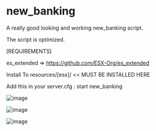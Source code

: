 # new_banking
A really good looking and working new_banking script.

The script is optimized.

[REQUIREMENTS]

es_extended => https://github.com/ESX-Org/es_extended

Install To resources/[esx]/ << MUST BE INSTALLED HERE

Add this in your server.cfg : start new_banking

![image](https://user-images.githubusercontent.com/81487753/128032785-fd66e6b0-886e-4ef5-bb1b-ef2c1ac601d1.png)

![image](https://user-images.githubusercontent.com/81487753/128032967-37975058-7677-49f0-aebe-e9940bb167ed.png)

![image](https://user-images.githubusercontent.com/81487753/128033004-9b287fe7-3abe-4962-a671-2420e6b490b1.png)

